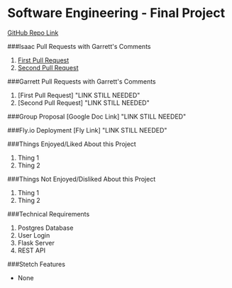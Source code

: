 # Software Engineering - Final Project
[GitHub Repo Link](https://github.com/isaacdll23/group-project-cs3398.git "Final Project")

###Isaac Pull Requests with Garrett's Comments
1. [First Pull Request](https://github.com/isaacdll23/group-project-cs3398/pull/1)
2. [Second Pull Request](https://github.com/isaacdll23/group-project-cs3398/pull/2)

###Garrett Pull Requests with Garrett's Comments
1. [First Pull Request] "LINK STILL NEEDED"
2. [Second Pull Request] "LINK STILL NEEDED"

###Group Proposal
[Google Doc Link] "LINK STILL NEEDED"

###Fly.io Deployment
[Fly Link] "LINK STILL NEEDED"

###Things Enjoyed/Liked About this Project
1. Thing 1
2. Thing 2

###Things Not Enjoyed/Disliked About this Project
1. Thing 1
2. Thing 2

###Technical Requirements
1. Postgres Database
2. User Login
3. Flask Server
4. REST API

###Stetch Features
* None
